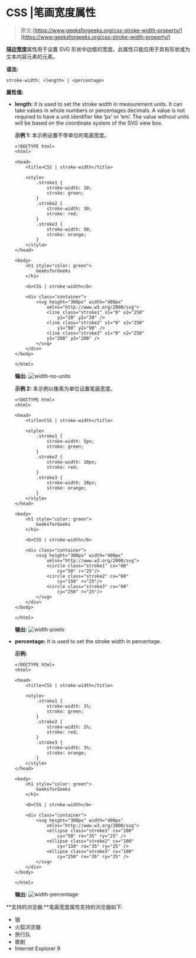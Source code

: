 # CSS |笔画宽度属性

> 原文:[https://www.geeksforgeeks.org/css-stroke-width-property/](https://www.geeksforgeeks.org/css-stroke-width-property/)

**描边宽度**属性用于设置 SVG 形状中边框的宽度。此属性只能应用于具有形状或为文本内容元素的元素。

**语法:**

```
stroke-width: <length> | <percentage>
```

**属性值:**

*   **length:** It is used to set the stroke width in measurement units. It can take values in whole numbers or percentages decimals.
    A value is not required to have a unit identifier like ‘px’ or ’em’. The value without units will be based on the coordinate system of the SVG view box.

    **示例 1:** 本示例设置不带单位的笔画宽度。

    ```
    <!DOCTYPE html>
    <html>

    <head>
        <title>CSS | stroke-width</title>

        <style>
            .stroke1 {
                stroke-width: 10;
                stroke: green;
            }
            .stroke2 {
                stroke-width: 30;
                stroke: red;
            }
            .stroke3 {
                stroke-width: 50;
                stroke: orange;
            }
        </style>
    </head>

    <body>
        <h1 style="color: green">
            GeeksforGeeks
        </h1>

        <b>CSS | stroke-width</b>

        <div class="container">
            <svg height="300px" width="400px"
                xmlns="http://www.w3.org/2000/svg">
                <line class="stroke1" x1="0" x2="250"
                    y1="20" y2="20" />
                <line class="stroke2" x1="0" x2="250"
                    y1="90" y2="90" />
                <line class="stroke3" x1="0" x2="250"
                y1="200" y2="200" />
            </svg>
        </div>
    </body>

    </html>
    ```

    **输出:**
    ![width-no-units](img/53405725607bd564a2d7ee9a919649a9.png)

    **示例 2:** 本示例以像素为单位设置笔画宽度。

    ```
    <!DOCTYPE html>
    <html>

    <head>
        <title>CSS | stroke-width</title>

        <style>
            .stroke1 {
                stroke-width: 5px;
                stroke: green;
            }
            .stroke2 {
                stroke-width: 10px;
                stroke: red;
            }
            .stroke3 {
                stroke-width: 20px;
                stroke: orange;
            }
        </style>
    </head>

    <body>
        <h1 style="color: green">
            GeeksforGeeks
        </h1>

        <b>CSS | stroke-width</b>

        <div class="container">
            <svg height="300px" width="400px"
                xmlns="http://www.w3.org/2000/svg">
                <circle class="stroke1" cx="60"
                    cy="50" r="25"/>
                <circle class="stroke2" cx="60"
                    cy="150" r="25"/>
                <circle class="stroke3" cx="60"
                    cy="250" r="25"/>
            </svg>
        </div>
    </body>

    </html>
    ```

    **输出:**
    ![width-pixels](img/61edc5f00c30a411ff8f9035154ae249.png)

*   **percentage:** It is used to set the stroke width in percentage.

    **示例:**

    ```
    <!DOCTYPE html>
    <html>

    <head>
        <title>CSS | stroke-width</title>

        <style>
            .stroke1 {
                stroke-width: 1%;
                stroke: green;
            }
            .stroke2 {
                stroke-width: 2%;
                stroke: red;
            }
            .stroke3 {
                stroke-width: 3%;
                stroke: orange;
            }
        </style>
    </head>

    <body>
        <h1 style="color: green">
            GeeksforGeeks
        </h1>

        <b>CSS | stroke-width</b>

        <div class="container">
            <svg height="300px" width="400px"
                xmlns="http://www.w3.org/2000/svg">
                <ellipse class="stroke1" cx="100"
                    cy="50" rx="35" ry="25" />
                <ellipse class="stroke2" cx="100"
                    cy="150" rx="35" ry="25" />
                <ellipse class="stroke3" cx="100"
                    cy="250" rx="35" ry="25" />
            </svg>
        </div>
    </body>

    </html>
    ```

    **输出:**
    ![width-percentage](img/39c51998e777367e9bfad225c3013e77.png)

**支持的浏览器:**笔画宽度属性支持的浏览器如下:

*   铬
*   火狐浏览器
*   旅行队
*   歌剧
*   Internet Explorer 9
